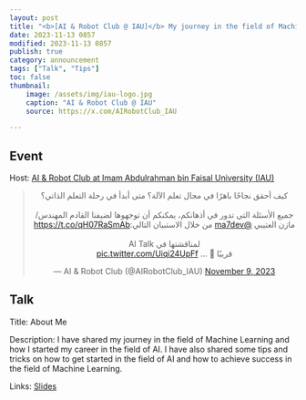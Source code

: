 ```yaml
---
layout: post
title: "<b>[AI & Robot Club @ IAU]</b> My journey in the field of Machine Learning"
date: 2023-11-13 0857
modified: 2023-11-13 0857
publish: true
category: announcement
tags: ["Talk", "Tips"]
toc: false
thumbnail: 
    image: /assets/img/iau-logo.jpg
    caption: "AI & Robot Club @ IAU"
    source: https://x.com/AIRobotClub_IAU

---
```


## Event
Host: [AI & Robot Club at Imam Abdulrahman bin Faisal University (IAU)](https://x.com/AIRobotClub_IAU)
<blockquote class="twitter-tweet" data-dnt="true" align="center"><p lang="ar" dir="rtl">كيف أحقق نجاحًا باهرًا في مجال تعلم الآلة؟ متى أبدأ في رحلة التعلم الذاتي؟ <br><br>جميع الأسئلة التي تدور في أذهانكم، يمكنكم أن توجهوها لضيفنا القادم المهندس/ مازن العتيبي <a href="https://twitter.com/ma7dev?ref_src=twsrc%5Etfw">@ma7dev</a> من خلال الاستبيان التالي:<a href="https://t.co/qH07RaSmAb">https://t.co/qH07RaSmAb</a><br><br>لمناقشتها في AI Talk <br>قريبًا 🤯 … <a href="https://t.co/Uiqi24UpFf">pic.twitter.com/Uiqi24UpFf</a></p>&mdash; AI &amp; Robot Club (@AIRobotClub_IAU) <a href="https://twitter.com/AIRobotClub_IAU/status/1722621304254480811?ref_src=twsrc%5Etfw">November 9, 2023</a></blockquote>
<script async src="https://platform.twitter.com/widgets.js" charset="utf-8"></script>

## Talk
Title: About Me

Description:
I have shared my journey in the field of Machine Learning and how I started my career in the field of AI. I have also shared some tips and tricks on how to get started in the field of AI and how to achieve success in the field of Machine Learning.

Links: [Slides](https://docs.google.com/presentation/d/1VfT6VbVqd7CxUtUoLvgKrFSwBtowkwvm/edit?usp=drive_link&ouid=106478073190906163302&rtpof=true&sd=true)
